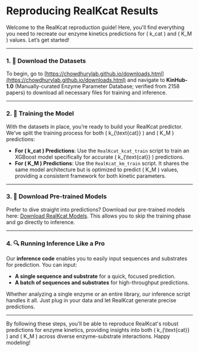 # Reproducing RealKcat Results

Welcome to the RealKcat reproduction guide! Here, you'll find everything you need to recreate our enzyme kinetics predictions for \( k_cat \) and \( K_M \) values. Let’s get started!

---

### 1. 📂 Download the Datasets
To begin, go to [https://chowdhurylab.github.io/downloads.html](https://chowdhurylab.github.io/downloads.html) and navigate to **KinHub-1.0** (Manually-curated Enzyme Parameter Database; verified from 2158 papers) to download all necessary files for training and inference.

---

### 2. 🚀 Training the Model
With the datasets in place, you’re ready to build your RealKcat predictor. We’ve split the training process for both \( k_{\text{cat}} \) and \( K_M \) predictions:

- **For \( k_cat \) Predictions**: Use the `RealKcat_kcat_train` script to train an XGBoost model specifically for accurate \( k_{\text{cat}} \) predictions.
- **For \( K_M \) Predictions**: Use the `RealKcat_km_train` script. It shares the same model architecture but is optimized to predict \( K_M \) values, providing a consistent framework for both kinetic parameters.

---


### 3. 🎉 Download Pre-trained Models
Prefer to dive straight into predictions? Download our pre-trained models here: [Download RealKcat Models](https://chowdhurylab.github.io/downloads.html). This allows you to skip the training phase and go directly to inference.

---
### 4. 🔍 Running Inference Like a Pro
Our **inference code** enables you to easily input sequences and substrates for prediction. You can input:
- **A single sequence and substrate** for a quick, focused prediction.
- **A batch of sequences and substrates** for high-throughput predictions.

Whether analyzing a single enzyme or an entire library, our inference script handles it all. Just plug in your data and let RealKcat generate precise predictions.

---

By following these steps, you’ll be able to reproduce RealKcat's robust predictions for enzyme kinetics, providing insights into both \( k_{\text{cat}} \) and \( K_M \) across diverse enzyme-substrate interactions. Happy modeling!
